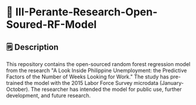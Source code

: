 # 🚀 III-Perante-Research-Open-Soured-RF-Model
## 🗒️ Description
This repository contains the open-sourced random forest regression model from the research "A Look Inside Philippine Unemployment: the Predictive Factors of the Number of Weeks Looking for Work." The study has pre-trained the model with the 2015 Labor Force Survey microdata (January-October). The researcher has intended the model for public use, further development, and future research.
